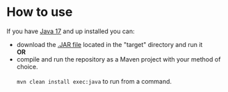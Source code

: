 # How to use
If you have [Java 17](https://www.oracle.com/java/technologies/javase/jdk17-archive-downloads.html) and up installed you can:
- download the [.JAR file](https://github.com/PickleEaterJim33/Calculator/raw/main/target/Calculator.jar) located in the "target" directory and run it  
**OR**
- compile and run the repository as a Maven project with your method of choice.</br></br>
`mvn clean install exec:java` to run from a command.</br></br>
